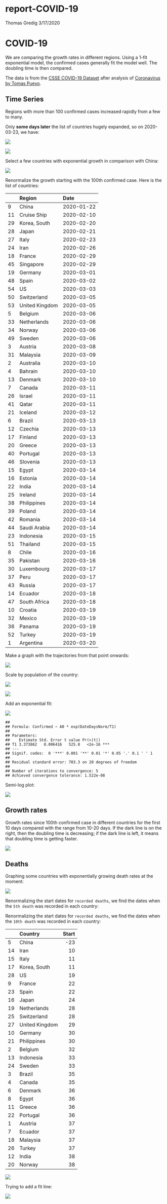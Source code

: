 report-COVID-19
================
Thomas Gredig
3/17/2020

# COVID-19

We are comparing the growth rates in different regions. Using a 1-fit
exponential model, the confirmed cases generally fit the model well. The
doubling time is then compared.

The data is from the [CSSE COVID-19
Dataset](https://github.com/CSSEGISandData/COVID-19) after analysis of
[Coronavirus by Tomas
Pueyo](https://medium.com/@tomaspueyo/coronavirus-act-today-or-people-will-die-f4d3d9cd99ca).

## Time Series

Regions with more than 100 confirmed cases increased rapidly from a few
to many.

Only **some days later** the list of countries hugely expanded, so on
2020-03-23, we have:

![](README_files/figure-gfm/unnamed-chunk-3-1.png)<!-- -->

![](README_files/figure-gfm/unnamed-chunk-4-1.png)<!-- -->

Select a few countries with exponential growth in comparison with China:

![](README_files/figure-gfm/unnamed-chunk-5-1.png)<!-- -->

Renormalize the growth starting with the 100th confirmed case. Here is
the list of countries:

|    | Region         | Date       |
| -- | :------------- | :--------- |
| 9  | China          | 2020-01-22 |
| 11 | Cruise Ship    | 2020-02-10 |
| 29 | Korea, South   | 2020-02-20 |
| 28 | Japan          | 2020-02-21 |
| 27 | Italy          | 2020-02-23 |
| 24 | Iran           | 2020-02-26 |
| 18 | France         | 2020-02-29 |
| 45 | Singapore      | 2020-02-29 |
| 19 | Germany        | 2020-03-01 |
| 48 | Spain          | 2020-03-02 |
| 54 | US             | 2020-03-03 |
| 50 | Switzerland    | 2020-03-05 |
| 53 | United Kingdom | 2020-03-05 |
| 5  | Belgium        | 2020-03-06 |
| 33 | Netherlands    | 2020-03-06 |
| 34 | Norway         | 2020-03-06 |
| 49 | Sweden         | 2020-03-06 |
| 3  | Austria        | 2020-03-08 |
| 31 | Malaysia       | 2020-03-09 |
| 2  | Australia      | 2020-03-10 |
| 4  | Bahrain        | 2020-03-10 |
| 13 | Denmark        | 2020-03-10 |
| 7  | Canada         | 2020-03-11 |
| 26 | Israel         | 2020-03-11 |
| 41 | Qatar          | 2020-03-11 |
| 21 | Iceland        | 2020-03-12 |
| 6  | Brazil         | 2020-03-13 |
| 12 | Czechia        | 2020-03-13 |
| 17 | Finland        | 2020-03-13 |
| 20 | Greece         | 2020-03-13 |
| 40 | Portugal       | 2020-03-13 |
| 46 | Slovenia       | 2020-03-13 |
| 15 | Egypt          | 2020-03-14 |
| 16 | Estonia        | 2020-03-14 |
| 22 | India          | 2020-03-14 |
| 25 | Ireland        | 2020-03-14 |
| 38 | Philippines    | 2020-03-14 |
| 39 | Poland         | 2020-03-14 |
| 42 | Romania        | 2020-03-14 |
| 44 | Saudi Arabia   | 2020-03-14 |
| 23 | Indonesia      | 2020-03-15 |
| 51 | Thailand       | 2020-03-15 |
| 8  | Chile          | 2020-03-16 |
| 35 | Pakistan       | 2020-03-16 |
| 30 | Luxembourg     | 2020-03-17 |
| 37 | Peru           | 2020-03-17 |
| 43 | Russia         | 2020-03-17 |
| 14 | Ecuador        | 2020-03-18 |
| 47 | South Africa   | 2020-03-18 |
| 10 | Croatia        | 2020-03-19 |
| 32 | Mexico         | 2020-03-19 |
| 36 | Panama         | 2020-03-19 |
| 52 | Turkey         | 2020-03-19 |
| 1  | Argentina      | 2020-03-20 |

Make a graph with the trajectories from that point onwards:

![](README_files/figure-gfm/unnamed-chunk-7-1.png)<!-- -->

Scale by population of the country:

![](README_files/figure-gfm/unnamed-chunk-8-1.png)<!-- -->

![](README_files/figure-gfm/unnamed-chunk-9-1.png)<!-- -->

Add an exponential fit:

![](README_files/figure-gfm/unnamed-chunk-10-1.png)<!-- -->

    ## 
    ## Formula: Confirmed ~ A0 * exp(DateDaysNorm/T1)
    ## 
    ## Parameters:
    ##    Estimate Std. Error t value Pr(>|t|)    
    ## T1 3.373862   0.006416   525.8   <2e-16 ***
    ## ---
    ## Signif. codes:  0 '***' 0.001 '**' 0.01 '*' 0.05 '.' 0.1 ' ' 1
    ## 
    ## Residual standard error: 703.3 on 20 degrees of freedom
    ## 
    ## Number of iterations to convergence: 5 
    ## Achieved convergence tolerance: 1.522e-08

Semi-log plot:

![](README_files/figure-gfm/unnamed-chunk-11-1.png)<!-- -->

## Growth rates

Growth rates since 100th confirmed case in different countries for the
first 10 days compared with the range from 10-20 days. If the dark line
is on the right, then the doubling time is decreasing; if the dark line
is left, it means that doubling time is getting faster.

![](README_files/figure-gfm/unnamed-chunk-12-1.png)<!-- -->

## Deaths

Graphing some countries with exponentially growing death rates at the
moment:

![](README_files/figure-gfm/unnamed-chunk-14-1.png)<!-- -->

Renormalizing the start dates for `recorded deaths`, we find the dates
when the `5th death` was recorded in each country:

Renormalizing the start dates for `recorded deaths`, we find the dates
when the `10th death` was recorded in each country:

|    | Country        | Start |
| -- | :------------- | ----: |
| 5  | China          |  \-23 |
| 14 | Iran           |    10 |
| 15 | Italy          |    11 |
| 17 | Korea, South   |    11 |
| 28 | US             |    19 |
| 9  | France         |    22 |
| 23 | Spain          |    22 |
| 16 | Japan          |    24 |
| 19 | Netherlands    |    28 |
| 25 | Switzerland    |    28 |
| 27 | United Kingdom |    29 |
| 10 | Germany        |    30 |
| 21 | Philippines    |    30 |
| 2  | Belgium        |    32 |
| 13 | Indonesia      |    33 |
| 24 | Sweden         |    33 |
| 3  | Brazil         |    35 |
| 4  | Canada         |    35 |
| 6  | Denmark        |    36 |
| 8  | Egypt          |    36 |
| 11 | Greece         |    36 |
| 22 | Portugal       |    36 |
| 1  | Austria        |    37 |
| 7  | Ecuador        |    37 |
| 18 | Malaysia       |    37 |
| 26 | Turkey         |    37 |
| 12 | India          |    38 |
| 20 | Norway         |    38 |

![](README_files/figure-gfm/unnamed-chunk-18-1.png)<!-- -->

Trying to add a fit line:

![](README_files/figure-gfm/unnamed-chunk-19-1.png)<!-- -->
